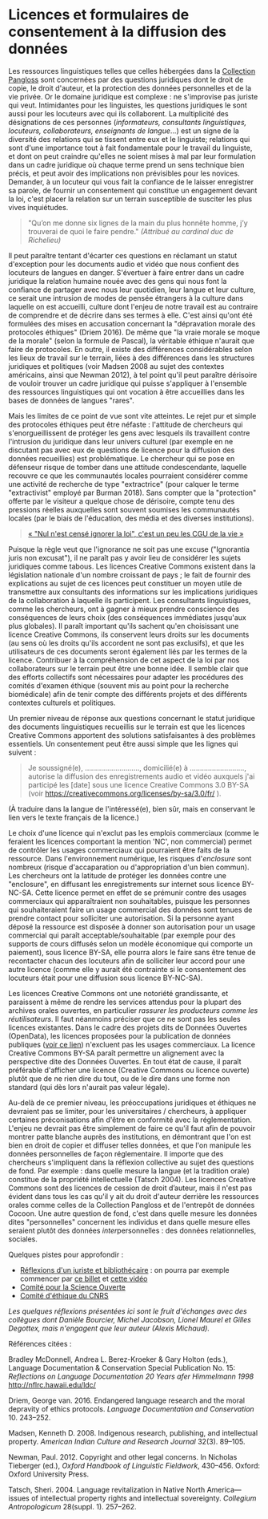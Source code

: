 # Licences et formulaires de consentement à la diffusion des données

Les ressources linguistiques telles que celles hébergées dans la [Collection Pangloss](https://lacito.vjf.cnrs.fr/pangloss/) sont concernées par des questions juridiques dont le droit de copie, le droit d'auteur, et la protection des données personnelles et de la vie privée. Or le domaine juridique est complexe : ne s'improvise pas juriste qui veut. Intimidantes pour les linguistes, les questions juridiques le sont aussi pour les locuteurs avec qui ils collaborent. La multiplicité des désignations de ces personnes (_informateurs, consultants linguistiques, locuteurs, collaborateurs, enseignants de langue_...) est un signe de la diversité des relations qui se tissent entre eux et le linguiste; relations qui sont d'une importance tout à fait fondamentale pour le travail du linguiste, et dont on peut craindre qu'elles ne soient mises à mal par leur formulation dans un cadre juridique où chaque terme prend un sens technique bien précis, et peut avoir des implications non prévisibles pour les novices. Demander, à un locuteur qui vous fait la confiance de le laisser enregistrer sa parole, de fournir un consentement qui constitue un engagement devant la loi, c'est placer la relation sur un terrain susceptible de susciter les plus vives inquiétudes. 

> "Qu’on me donne six lignes de la main du plus honnête homme, j’y trouverai de quoi le faire pendre." _(Attribué au cardinal duc de Richelieu)_

Il peut paraître tentant d'écarter ces questions en réclamant un statut d'exception pour les documents audio et vidéo que nous confient des locuteurs de langues en danger. S'évertuer à faire entrer dans un cadre juridique la relation humaine nouée avec des gens qui nous font la confiance de partager avec nous leur quotidien, leur langue et leur culture, ce serait une intrusion de modes de pensée étrangers à la culture dans laquelle on est accueilli, culture dont l'enjeu de notre travail est au contraire de comprendre et de décrire dans ses termes à elle. C'est ainsi qu'ont été formulées des mises en accusation concernant la "dépravation morale des protocoles éthiques" (Driem 2016). De même que "la vraie morale se moque de la morale" (selon la formule de Pascal), la véritable éthique n'aurait que faire de protocoles. En outre, il existe des différences considérables selon les lieux de travail sur le terrain, liées à des différences dans les structures juridiques et politiques (voir Madsen 2008 au sujet des contextes américains, ainsi que Newman 2012), à tel point qu'il peut paraître dérisoire de vouloir trouver un cadre juridique qui puisse s'appliquer à l'ensemble des ressources linguistiques qui ont vocation à être accueillies dans les bases de données de langues "rares". 

Mais les limites de ce point de vue sont vite atteintes. Le rejet pur et simple des protocoles éthiques peut être néfaste : l'attitude de chercheurs qui s'enorgueillissent de protéger les gens avec lesquels ils travaillent contre l'intrusion du juridique dans leur univers culturel (par exemple en ne discutant pas avec eux de questions de licence pour la diffusion des données recueillies) est problématique. Le chercheur qui se pose en défenseur risque de tomber dans une attitude condescendante, laquelle recouvre ce que les communautés locales pourraient considérer comme une activité de recherche de type "extractrice" (pour calquer le terme "extractivist" employé par Burman 2018). Sans compter que la "protection" offerte par le visiteur a quelque chose de dérisoire, compte tenu des pressions réelles auxquelles sont souvent soumises les communautés locales (par le biais de l'éducation, des média et des diverses institutions). 

> [« "Nul n'est censé ignorer la loi", c'est un peu les CGU de la vie »](https://twitter.com/Calimaq/status/1115616946714812416)

Puisque la règle veut que l'ignorance ne soit pas une excuse ("Ignorantia juris non excusat"), il ne paraît pas y avoir lieu de considérer les sujets juridiques comme tabous. Les licences Creative Commons existent dans la législation nationale d'un nombre croissant de pays ; le fait de fournir des explications au sujet de ces licences peut constituer un moyen utile de transmettre aux consultants des informations sur les implications juridiques de la collaboration à laquelle ils participent. Les consultants linguistiques, comme les chercheurs, ont à gagner à mieux prendre conscience des conséquences de leurs choix (des conséquences immédiates jusqu'aux plus globales). Il paraît important qu'ils sachent qu'en choisissant une licence Creative Commons, ils conservent leurs droits sur les documents (au sens où les droits qu'ils accordent ne sont pas exclusifs), et que les utilisateurs de ces documents seront également liés par les termes de la licence. Contribuer à la compréhension de cet aspect de la loi par nos collaborateurs sur le terrain peut être une bonne idée. Il semble clair que des efforts collectifs sont nécessaires pour adapter les procédures des comités d'examen éthique (souvent mis au point pour la recherche biomédicale) afin de tenir compte des différents projets et des différents contextes culturels et politiques. 

Un premier niveau de réponse aux questions concernant le statut juridique des documents linguistiques recueillis sur le terrain est que les licences Creative Commons apportent des solutions satisfaisantes à des problèmes essentiels. Un consentement peut être aussi simple que les lignes qui suivent : 

> Je soussigné(e), ………………………, domicilié(e) à ………………………, autorise la diffusion des enregistrements audio et vidéo auxquels j'ai participé les [date] sous une licence Creative Commons 3.0 BY-SA (voir https://creativecommons.org/licenses/by-sa/3.0/fr/ ). 

(À traduire dans la langue de l'intéressé(e), bien sûr, mais en conservant le lien vers le texte français de la licence.)

Le choix d'une licence qui n'exclut pas les emplois commerciaux (comme le feraient les licences comportant la mention 'NC', non commercial) permet de contrôler les usages commerciaux qui pourraient être faits de la ressource. Dans l'environnement numérique, les risques d'_enclosure_ sont nombreux (risque d'accaparation ou d'appropriation d'un bien commun). Les chercheurs ont la latitude de protéger les données contre une "enclosure", en diffusant les enregistrements sur internet sous licence BY-NC-SA. Cette licence permet en effet de se prémunir contre des usages commerciaux qui apparaîtraient non souhaitables, puisque les personnes qui souhaiteraient faire un usage commercial des données sont tenues de prendre contact pour solliciter une autorisation. Si la personne ayant déposé la ressource est disposée à donner son autorisation pour un usage commercial qui paraît acceptable/souhaitable (par exemple pour des supports de cours diffusés selon un modèle économique qui comporte un paiement), sous licence BY-SA, elle pourra alors le faire sans être tenue de recontacter chacun des locuteurs afin de solliciter leur accord pour une autre licence (comme elle y aurait été contrainte si le consentement des locuteurs était pour une diffusion sous licence BY-NC-SA).

Les licences Creative Commons ont une notoriété grandissante, et paraissent à même de rendre les services attendus pour la plupart des archives orales ouvertes, en particulier *rassurer les producteurs comme les réutilisateurs*. Il faut néanmoins préciser que ce ne sont pas les seules licences existantes. Dans le cadre des projets dits de Données Ouvertes (OpenData), les licences proposées pour la publication de données publiques ([voir ce lien](https://www.etalab.gouv.fr/licence-ouverte-open-licence)) n'excluent pas les usages commerciaux. La licence Creative Commons BY-SA paraît permettre un alignement avec la perspective dite des Données Ouvertes. En tout état de cause, il paraît préférable d'afficher une licence (Creative Commons ou licence ouverte) plutôt que de ne rien dire du tout, ou de le dire dans une forme non standard (qui dès lors n'aurait pas valeur légale).

Au-delà de ce premier niveau, les préoccupations juridiques et éthiques ne devraient pas se limiter, pour les universitaires / chercheurs, à appliquer certaines préconisations afin d'être en conformité avec la réglementation. L'enjeu ne devrait pas être simplement de faire ce qu'il faut afin de pouvoir montrer patte blanche auprès des institutions, en démontrant que l'on est bien en droit de copier et diffuser telles données, et que l'on manipule les données personnelles de façon réglementaire. Il importe que des chercheurs s'impliquent dans la réflexion collective au sujet des questions de fond. Par exemple : dans quelle mesure la langue (et la tradition orale) constitue de la propriété intellectuelle (Tatsch 2004). Les licences Creative Commons sont des licences de cession de droit d’auteur, mais il n'est pas évident dans tous les cas qu'il y ait du droit d'auteur derrière les ressources orales comme celles de la Collection Pangloss et de l'entrepôt de données Cocoon. Une autre question de fond, c'est dans quelle mesure les données dites "personnelles" concernent les individus et dans quelle mesure elles seraient plutôt des données *inter*personnelles : des données relationnelles, sociales.

Quelques pistes pour approfondir : 
+ [Réflexions d'un juriste et bibliothécaire](https://scinfolex.com/) : on pourra par exemple commencer par [ce billet](https://scinfolex.com/2018/11/23/quel-cadre-juridique-pour-la-science-ouverte-un-apercu-des-evolutions-recentes/) et [cette vidéo](https://www.youtube.com/watch?v=8XwtrRfJ4Dk)
+ [Comité pour la Science Ouverte](https://www.ouvrirlascience.fr/)
+ [Comité d'éthique du CNRS](http://www.cnrs.fr/comets/) 

*Les quelques réflexions présentées ici sont le fruit d'échanges avec des collègues dont Danièle Bourcier, Michel Jacobson, Lionel Maurel et Gilles Degottex, mais n'engagent que leur auteur (Alexis Michaud).*

Références citées : 

Bradley McDonnell, Andrea L. Berez-Kroeker & Gary Holton (eds.), Language Documentation & Conservation Special Publication No. 15: _Reflections on Language Documentation 20 Years afer Himmelmann 1998_  http://nflrc.hawaii.edu/ldc/ 

Driem, George van. 2016. Endangered language research and the moral depravity of ethics protocols. _Language Documentation and Conservation_ 10. 243–252.

Madsen, Kenneth D. 2008. Indigenous research, publishing, and intellectual property. _American Indian Culture and Research Journal_ 32(3). 89–105.

Newman, Paul. 2012. Copyright and other legal concerns. In Nicholas Tieberger (ed.), _Oxford Handbook of Linguistic Fieldwork_, 430–456. Oxford: Oxford University Press.

Tatsch, Sheri. 2004. Language revitalization in Native North America—issues of intellectual property rights and intellectual sovereignty. _Collegium Antropologicum_
28(suppl. 1). 257–262.
